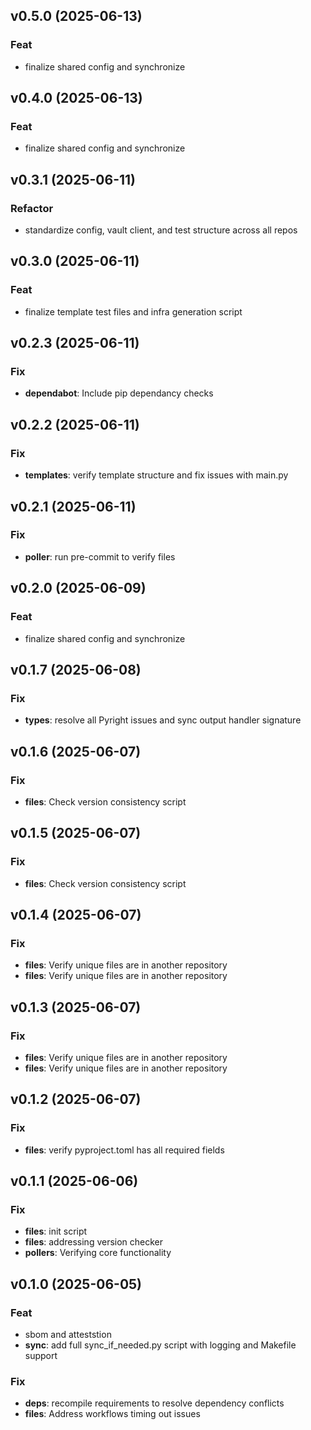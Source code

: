 ## v0.5.0 (2025-06-13)

### Feat

- finalize shared config and synchronize

## v0.4.0 (2025-06-13)

### Feat

- finalize shared config and synchronize

## v0.3.1 (2025-06-11)

### Refactor

- standardize config, vault client, and test structure across all repos

## v0.3.0 (2025-06-11)

### Feat

- finalize template test files and infra generation script

## v0.2.3 (2025-06-11)

### Fix

- **dependabot**: Include pip dependancy checks

## v0.2.2 (2025-06-11)

### Fix

- **templates**: verify template structure and fix issues with main.py

## v0.2.1 (2025-06-11)

### Fix

- **poller**: run pre-commit to verify files

## v0.2.0 (2025-06-09)

### Feat

- finalize shared config and synchronize

## v0.1.7 (2025-06-08)

### Fix

- **types**: resolve all Pyright issues and sync output handler signature

## v0.1.6 (2025-06-07)

### Fix

- **files**: Check version consistency script

## v0.1.5 (2025-06-07)

### Fix

- **files**: Check version consistency script

## v0.1.4 (2025-06-07)

### Fix

- **files**: Verify unique files are in another repository
- **files**: Verify unique files are in another repository

## v0.1.3 (2025-06-07)

### Fix

- **files**: Verify unique files are in another repository
- **files**: Verify unique files are in another repository

## v0.1.2 (2025-06-07)

### Fix

- **files**: verify pyproject.toml has all required fields

## v0.1.1 (2025-06-06)

### Fix

- **files**: init script
- **files**: addressing version checker
- **pollers**: Verifying core functionality

## v0.1.0 (2025-06-05)

### Feat

- sbom and atteststion
- **sync**: add full sync_if_needed.py script with logging and Makefile support

### Fix

- **deps**: recompile requirements to resolve dependency conflicts
- **files**: Address workflows timing out issues
